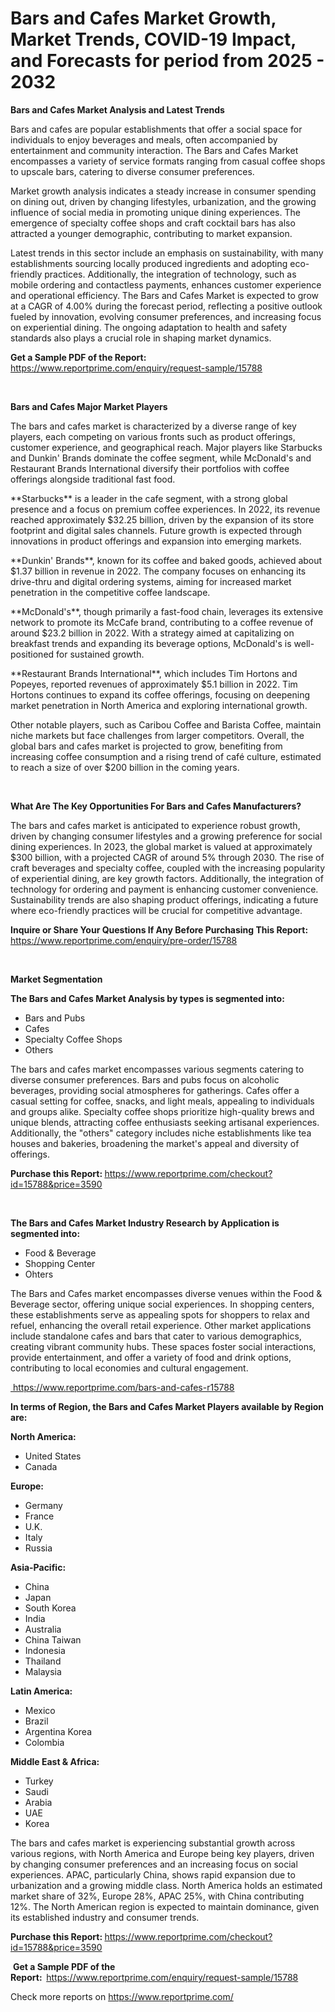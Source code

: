 <p><h1>Bars and Cafes Market Growth, Market Trends, COVID-19 Impact, and Forecasts for period from 2025 - 2032</h1></p><p><strong>Bars and Cafes Market Analysis and Latest Trends</strong></p>
<p><p>Bars and cafes are popular establishments that offer a social space for individuals to enjoy beverages and meals, often accompanied by entertainment and community interaction. The Bars and Cafes Market encompasses a variety of service formats ranging from casual coffee shops to upscale bars, catering to diverse consumer preferences. </p><p>Market growth analysis indicates a steady increase in consumer spending on dining out, driven by changing lifestyles, urbanization, and the growing influence of social media in promoting unique dining experiences. The emergence of specialty coffee shops and craft cocktail bars has also attracted a younger demographic, contributing to market expansion.</p><p>Latest trends in this sector include an emphasis on sustainability, with many establishments sourcing locally produced ingredients and adopting eco-friendly practices. Additionally, the integration of technology, such as mobile ordering and contactless payments, enhances customer experience and operational efficiency. The Bars and Cafes Market is expected to grow at a CAGR of 4.00% during the forecast period, reflecting a positive outlook fueled by innovation, evolving consumer preferences, and increasing focus on experiential dining. The ongoing adaptation to health and safety standards also plays a crucial role in shaping market dynamics.</p></p>
<p><strong>Get a Sample PDF of the Report:&nbsp;</strong> <a href="https://www.reportprime.com/enquiry/request-sample/15788?utm_campaign=3124&utm_medium=2&utm_source=Github&utm_content=ia&utm_term=20032025&utm_id=bars-and-cafes">https://www.reportprime.com/enquiry/request-sample/15788</a></p>
<p>&nbsp;</p>
<p><strong>Bars and Cafes Major Market Players</strong></p>
<p><p>The bars and cafes market is characterized by a diverse range of key players, each competing on various fronts such as product offerings, customer experience, and geographical reach. Major players like Starbucks and Dunkin' Brands dominate the coffee segment, while McDonald's and Restaurant Brands International diversify their portfolios with coffee offerings alongside traditional fast food.</p><p>**Starbucks** is a leader in the cafe segment, with a strong global presence and a focus on premium coffee experiences. In 2022, its revenue reached approximately $32.25 billion, driven by the expansion of its store footprint and digital sales channels. Future growth is expected through innovations in product offerings and expansion into emerging markets.</p><p>**Dunkin' Brands**, known for its coffee and baked goods, achieved about $1.37 billion in revenue in 2022. The company focuses on enhancing its drive-thru and digital ordering systems, aiming for increased market penetration in the competitive coffee landscape.</p><p>**McDonald's**, though primarily a fast-food chain, leverages its extensive network to promote its McCafe brand, contributing to a coffee revenue of around $23.2 billion in 2022. With a strategy aimed at capitalizing on breakfast trends and expanding its beverage options, McDonald's is well-positioned for sustained growth.</p><p>**Restaurant Brands International**, which includes Tim Hortons and Popeyes, reported revenues of approximately $5.1 billion in 2022. Tim Hortons continues to expand its coffee offerings, focusing on deepening market penetration in North America and exploring international growth.</p><p>Other notable players, such as Caribou Coffee and Barista Coffee, maintain niche markets but face challenges from larger competitors. Overall, the global bars and cafes market is projected to grow, benefiting from increasing coffee consumption and a rising trend of café culture, estimated to reach a size of over $200 billion in the coming years.</p></p>
<p>&nbsp;</p>
<p><strong>What Are The Key Opportunities For Bars and Cafes Manufacturers?</strong></p>
<p><p>The bars and cafes market is anticipated to experience robust growth, driven by changing consumer lifestyles and a growing preference for social dining experiences. In 2023, the global market is valued at approximately $300 billion, with a projected CAGR of around 5% through 2030. The rise of craft beverages and specialty coffee, coupled with the increasing popularity of experiential dining, are key growth factors. Additionally, the integration of technology for ordering and payment is enhancing customer convenience. Sustainability trends are also shaping product offerings, indicating a future where eco-friendly practices will be crucial for competitive advantage.</p></p>
<p><strong>Inquire or Share Your Questions If Any Before Purchasing This Report:</strong> <a href="https://www.reportprime.com/enquiry/pre-order/15788?utm_campaign=3124&utm_medium=2&utm_source=Github&utm_content=ia&utm_term=20032025&utm_id=bars-and-cafes">https://www.reportprime.com/enquiry/pre-order/15788</a></p>
<p>&nbsp;</p>
<p><strong>Market Segmentation</strong></p>
<p><strong>The Bars and Cafes Market Analysis by types is segmented into:</strong></p>
<p><ul><li>Bars and Pubs</li><li>Cafes</li><li>Specialty Coffee Shops</li><li>Others</li></ul></p>
<p><p>The bars and cafes market encompasses various segments catering to diverse consumer preferences. Bars and pubs focus on alcoholic beverages, providing social atmospheres for gatherings. Cafes offer a casual setting for coffee, snacks, and light meals, appealing to individuals and groups alike. Specialty coffee shops prioritize high-quality brews and unique blends, attracting coffee enthusiasts seeking artisanal experiences. Additionally, the "others" category includes niche establishments like tea houses and bakeries, broadening the market's appeal and diversity of offerings.</p></p>
<p><strong>Purchase this Report:&nbsp;</strong><a href="https://www.reportprime.com/checkout?id=15788&price=3590&utm_campaign=3124&utm_medium=2&utm_source=Github&utm_content=ia&utm_term=20032025&utm_id=bars-and-cafes">https://www.reportprime.com/checkout?id=15788&price=3590</a></p>
<p>&nbsp;</p>
<p><strong>The Bars and Cafes Market Industry Research by Application is segmented into:</strong></p>
<p><ul><li>Food & Beverage</li><li>Shopping Center</li><li>Ohters</li></ul></p>
<p><p>The Bars and Cafes market encompasses diverse venues within the Food & Beverage sector, offering unique social experiences. In shopping centers, these establishments serve as appealing spots for shoppers to relax and refuel, enhancing the overall retail experience. Other market applications include standalone cafes and bars that cater to various demographics, creating vibrant community hubs. These spaces foster social interactions, provide entertainment, and offer a variety of food and drink options, contributing to local economies and cultural engagement.</p></p>
<p><a href="https://www.reportprime.com/bars-and-cafes-r15788?utm_campaign=3124&utm_medium=2&utm_source=Github&utm_content=ia&utm_term=20032025&utm_id=bars-and-cafes">&nbsp;https://www.reportprime.com/bars-and-cafes-r15788</a></p>
<p><strong>In terms of Region, the Bars and Cafes Market Players available by Region are:</strong></p>
<p>
    <p> <strong> North America: </strong>
        <ul>
            <li>United States</li>
            <li>Canada</li>
        </ul>
        </p> 
    <p> <strong> Europe: </strong>
        <ul>
            <li>Germany</li>
            <li>France</li>
            <li>U.K.</li>
            <li>Italy</li>
            <li>Russia</li>
        </ul>
        </p> 
    <p> <strong> Asia-Pacific: </strong>
        <ul>
            <li>China</li>
            <li>Japan</li>
            <li>South Korea</li>
            <li>India</li>
            <li>Australia</li>
            <li>China Taiwan</li>
            <li>Indonesia</li>
            <li>Thailand</li>
            <li>Malaysia</li>
        </ul>
        </p> 
    <p> <strong> Latin America: </strong>
        <ul>
            <li>Mexico</li>
            <li>Brazil</li>
            <li>Argentina Korea</li>
            <li>Colombia</li>
        </ul>
        </p> 
    <p> <strong> Middle East & Africa: </strong>
        <ul>
            <li>Turkey</li>
            <li>Saudi</li>
            <li>Arabia</li>
            <li>UAE</li>
            <li>Korea</li>
        </ul>
    </p>
    </p>
<p><p>The bars and cafes market is experiencing substantial growth across various regions, with North America and Europe being key players, driven by changing consumer preferences and an increasing focus on social experiences. APAC, particularly China, shows rapid expansion due to urbanization and a growing middle class. North America holds an estimated market share of 32%, Europe 28%, APAC 25%, with China contributing 12%. The North American region is expected to maintain dominance, given its established industry and consumer trends.</p></p>
<p><strong>Purchase this Report: </strong><a href="https://www.reportprime.com/checkout?id=15788&price=3590&utm_campaign=3124&utm_medium=2&utm_source=Github&utm_content=ia&utm_term=20032025&utm_id=bars-and-cafes">https://www.reportprime.com/checkout?id=15788&price=3590</a></p>
<p>&nbsp;<strong>Get a Sample PDF of the Report:&nbsp;&nbsp;</strong><a href="https://www.reportprime.com/enquiry/request-sample/15788?utm_campaign=3124&utm_medium=2&utm_source=Github&utm_content=ia&utm_term=20032025&utm_id=bars-and-cafes">https://www.reportprime.com/enquiry/request-sample/15788</a></p>
<p><strong></strong></p>
<p>Check more reports on <a href="https://www.reportprime.com/?utm_campaign=3124&utm_medium=2&utm_source=Github&utm_content=ia&utm_term=20032025&utm_id=bars-and-cafes">https://www.reportprime.com/</a></p>